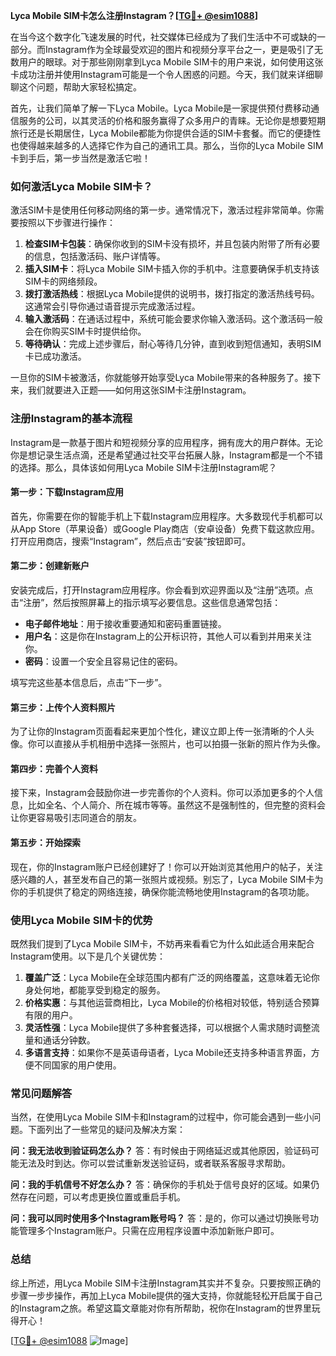 **Lyca Mobile SIM卡怎么注册Instagram？[[TG💪+ @esim1088](https://t.me/s/esim1088)]**

在当今这个数字化飞速发展的时代，社交媒体已经成为了我们生活中不可或缺的一部分。而Instagram作为全球最受欢迎的图片和视频分享平台之一，更是吸引了无数用户的眼球。对于那些刚刚拿到Lyca Mobile SIM卡的用户来说，如何使用这张卡成功注册并使用Instagram可能是一个令人困惑的问题。今天，我们就来详细聊聊这个问题，帮助大家轻松搞定。

首先，让我们简单了解一下Lyca Mobile。Lyca Mobile是一家提供预付费移动通信服务的公司，以其灵活的价格和服务赢得了众多用户的青睐。无论你是想要短期旅行还是长期居住，Lyca Mobile都能为你提供合适的SIM卡套餐。而它的便捷性也使得越来越多的人选择它作为自己的通讯工具。那么，当你的Lyca Mobile SIM卡到手后，第一步当然是激活它啦！

### 如何激活Lyca Mobile SIM卡？

激活SIM卡是使用任何移动网络的第一步。通常情况下，激活过程非常简单。你需要按照以下步骤进行操作：

1. **检查SIM卡包装**：确保你收到的SIM卡没有损坏，并且包装内附带了所有必要的信息，包括激活码、账户详情等。
2. **插入SIM卡**：将Lyca Mobile SIM卡插入你的手机中。注意要确保手机支持该SIM卡的网络频段。
3. **拨打激活热线**：根据Lyca Mobile提供的说明书，拨打指定的激活热线号码。这通常会引导你通过语音提示完成激活过程。
4. **输入激活码**：在通话过程中，系统可能会要求你输入激活码。这个激活码一般会在你购买SIM卡时提供给你。
5. **等待确认**：完成上述步骤后，耐心等待几分钟，直到收到短信通知，表明SIM卡已成功激活。

一旦你的SIM卡被激活，你就能够开始享受Lyca Mobile带来的各种服务了。接下来，我们就要进入正题——如何用这张SIM卡注册Instagram。

### 注册Instagram的基本流程

Instagram是一款基于图片和短视频分享的应用程序，拥有庞大的用户群体。无论你是想记录生活点滴，还是希望通过社交平台拓展人脉，Instagram都是一个不错的选择。那么，具体该如何用Lyca Mobile SIM卡注册Instagram呢？

#### 第一步：下载Instagram应用

首先，你需要在你的智能手机上下载Instagram应用程序。大多数现代手机都可以从App Store（苹果设备）或Google Play商店（安卓设备）免费下载这款应用。打开应用商店，搜索“Instagram”，然后点击“安装”按钮即可。

#### 第二步：创建新账户

安装完成后，打开Instagram应用程序。你会看到欢迎界面以及“注册”选项。点击“注册”，然后按照屏幕上的指示填写必要信息。这些信息通常包括：

- **电子邮件地址**：用于接收重要通知和密码重置链接。
- **用户名**：这是你在Instagram上的公开标识符，其他人可以看到并用来关注你。
- **密码**：设置一个安全且容易记住的密码。

填写完这些基本信息后，点击“下一步”。

#### 第三步：上传个人资料照片

为了让你的Instagram页面看起来更加个性化，建议立即上传一张清晰的个人头像。你可以直接从手机相册中选择一张照片，也可以拍摄一张新的照片作为头像。

#### 第四步：完善个人资料

接下来，Instagram会鼓励你进一步完善你的个人资料。你可以添加更多的个人信息，比如全名、个人简介、所在城市等等。虽然这不是强制性的，但完整的资料会让你更容易吸引志同道合的朋友。

#### 第五步：开始探索

现在，你的Instagram账户已经创建好了！你可以开始浏览其他用户的帖子，关注感兴趣的人，甚至发布自己的第一张照片或视频。别忘了，Lyca Mobile SIM卡为你的手机提供了稳定的网络连接，确保你能流畅地使用Instagram的各项功能。

### 使用Lyca Mobile SIM卡的优势

既然我们提到了Lyca Mobile SIM卡，不妨再来看看它为什么如此适合用来配合Instagram使用。以下是几个关键优势：

1. **覆盖广泛**：Lyca Mobile在全球范围内都有广泛的网络覆盖，这意味着无论你身处何地，都能享受到稳定的服务。
2. **价格实惠**：与其他运营商相比，Lyca Mobile的价格相对较低，特别适合预算有限的用户。
3. **灵活性强**：Lyca Mobile提供了多种套餐选择，可以根据个人需求随时调整流量和通话分钟数。
4. **多语言支持**：如果你不是英语母语者，Lyca Mobile还支持多种语言界面，方便不同国家的用户使用。

### 常见问题解答

当然，在使用Lyca Mobile SIM卡和Instagram的过程中，你可能会遇到一些小问题。下面列出了一些常见的疑问及解决方案：

**问：我无法收到验证码怎么办？**
答：有时候由于网络延迟或其他原因，验证码可能无法及时到达。你可以尝试重新发送验证码，或者联系客服寻求帮助。

**问：我的手机信号不好怎么办？**
答：确保你的手机处于信号良好的区域。如果仍然存在问题，可以考虑更换位置或重启手机。

**问：我可以同时使用多个Instagram账号吗？**
答：是的，你可以通过切换账号功能管理多个Instagram账户。只需在应用程序设置中添加新账户即可。

### 总结

综上所述，用Lyca Mobile SIM卡注册Instagram其实并不复杂。只要按照正确的步骤一步步操作，再加上Lyca Mobile提供的强大支持，你就能轻松开启属于自己的Instagram之旅。希望这篇文章能对你有所帮助，祝你在Instagram的世界里玩得开心！

[[TG💪+ @esim1088](https://t.me/s/esim1088) ![Image](https://i.postimg.cc/4NQfJmqS/Snipaste-2025-05-13-00-14-12.png)]